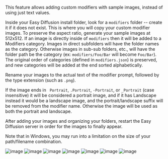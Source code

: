 This feature allows adding custom modifiers with sample images, instead of using just text values.

Inside your Easy Diffusion install folder, look for a `modifiers` folder -- create it if it does not exist. This is where you will copy your custom modifier images. To preserve the aspect ratio, generate your sample images at 512x512. If an image is directly inside of `modifiers` then it will be added to a Modifiers category. Images in direct subfolders will have the folder names as the category. Otherwise images in sub-sub folders, etc., will have the folder path be the category (ex: `modifiers/Foo/Bar` will become `Foo/Bar`). The original order of categories (defined in `modifiers.json`) is preserved, and new categories will be added at the end sorted alphabetically.

Rename your images to the actual text of the modifier prompt, followed by the type extension (such as `.png`). 

If the image ends in ` Portrait`, `.Portrait`, `-Portrait`, or `_Portrait` (case insensitive) it will be considered a portrait image, and if it has Landscape instead it would be a landscape image, and the portrait/landscape suffix will be removed from the modifier name. Otherwise the image will be used as both the portrait and landscape.

After adding your images and organizing your folders, restart the Easy Diffusion server in order for the images to finally appear.

Note that in Windows, you may run into a limitation on the size of your path/filename combination.

![image](https://user-images.githubusercontent.com/8977984/219980954-c2b350ab-c3d1-45dc-b6a6-7d04af5b8693.png)
![image](https://user-images.githubusercontent.com/8977984/219980980-df896285-0229-4516-9c71-31d91cde41c6.png)
![image](https://user-images.githubusercontent.com/8977984/219980995-1095b386-bbf0-47a9-8ba6-d18140684c32.png)
![image](https://user-images.githubusercontent.com/8977984/219981075-90f2c758-c136-4901-a040-638c23440f0f.png)
![image](https://user-images.githubusercontent.com/8977984/219981125-02bf603a-d1b1-400c-bc0a-9f8f10b5c3ea.png)
![image](https://user-images.githubusercontent.com/8977984/219981180-f8fef917-94bc-4750-9eb4-9cf2c3618031.png)
![image](https://user-images.githubusercontent.com/8977984/219981157-3e61b812-a362-4bc8-b9eb-72530b60bd05.png)
